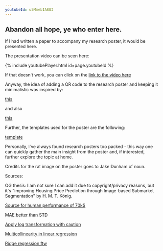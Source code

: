 ```yaml
---
youtubeId: u5MmebIA8UI
---
```


## Abandon all hope, ye who enter here.

If I had written a paper to accompany my research poster, it would be presented here.

The presentation video can be seen here:

{% include youtubePlayer.html id=page.youtubeId %}

If that doesn't work, you can click on the [link to the video here](https://www.youtube.com/watch?v=u5MmebIA8UI&feature=youtu.be)

Anyway, the idea of adding a QR code to the research poster and keeping it minimalistic was inspired by: 

[this](https://www.youtube.com/watch?v=1RwJbhkCA58)

and also

[this](https://www.youtube.com/watch?v=SYk29tnxASs&ab_channel=MikeMorrison)


Further, the templates used for the poster are the following:

[template](https://osf.io/6ua4k/)

Personally, I've always found research posters too packed - this way one can quickly gather the main insight from the poster and, if interested, further explore the topic at home.

Credits for the rat image on the poster goes to Jake Dunham of noun.

Sources:

OG thesis: I am not sure I can add it due to copyright/privacy reasons, but it's "Improving Housing Price Prediction through Image-based Submarket Segmentation" by H. M. T. König.

[Source for human performance of 70k$](https://github.com/jsrpy/NYC-Property-Regression)

[MAE better than STD](https://core.ac.uk/download/pdf/206095228.pdf)

[Apply log transformation with caution](https://www.ncbi.nlm.nih.gov/pmc/articles/PMC4120293/)

[Multicollinearity in linear regression](https://towardsdatascience.com/multi-collinearity-in-regression-fe7a2c1467ea)

[Ridge regression ftw](https://www.researchgate.net/publication/332675369_Modelling_House_Price_Using_Ridge_Regression_and_Lasso_Regression)

